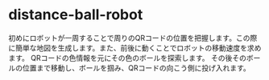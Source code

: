 # distance-ball-robot
初めにロボットが一周することで周りのQRコードの位置を把握します。この際に簡単な地図を生成します。また、前後に動くことでロボットの移動速度を求めます。
QRコードの色情報を元にその色のボールを探索します。
その後そのボールの位置まで移動し、ボールを掴み、QRコードの向こう側に投げ入れます。
